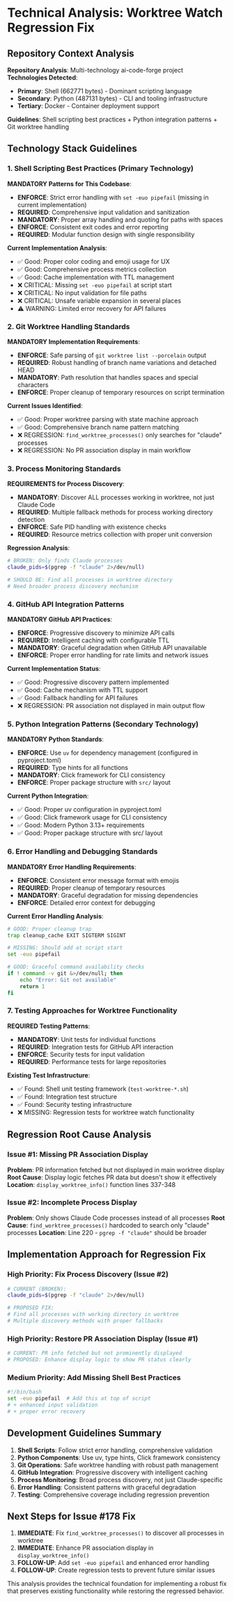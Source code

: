 # Technical Analysis: Worktree Watch Regression Fix

## Repository Context Analysis

**Repository Analysis**: Multi-technology ai-code-forge project  
**Technologies Detected**:
- **Primary**: Shell (662771 bytes) - Dominant scripting language
- **Secondary**: Python (487131 bytes) - CLI and tooling infrastructure  
- **Tertiary**: Docker - Container deployment support

**Guidelines**: Shell scripting best practices + Python integration patterns + Git worktree handling

## Technology Stack Guidelines

### 1. Shell Scripting Best Practices (Primary Technology)

**MANDATORY Patterns for This Codebase**:
- **ENFORCE**: Strict error handling with `set -euo pipefail` (missing in current implementation)
- **REQUIRED**: Comprehensive input validation and sanitization
- **MANDATORY**: Proper array handling and quoting for paths with spaces
- **ENFORCE**: Consistent exit codes and error reporting
- **REQUIRED**: Modular function design with single responsibility

**Current Implementation Analysis**:
- ✅ Good: Proper color coding and emoji usage for UX
- ✅ Good: Comprehensive process metrics collection  
- ✅ Good: Cache implementation with TTL management
- ❌ CRITICAL: Missing `set -euo pipefail` at script start
- ❌ CRITICAL: No input validation for file paths
- ❌ CRITICAL: Unsafe variable expansion in several places
- ⚠️ WARNING: Limited error recovery for API failures

### 2. Git Worktree Handling Standards

**MANDATORY Implementation Requirements**:
- **ENFORCE**: Safe parsing of `git worktree list --porcelain` output
- **REQUIRED**: Robust handling of branch name variations and detached HEAD
- **MANDATORY**: Path resolution that handles spaces and special characters
- **ENFORCE**: Proper cleanup of temporary resources on script termination

**Current Issues Identified**:
- ✅ Good: Proper worktree parsing with state machine approach
- ✅ Good: Comprehensive branch name pattern matching
- ❌ REGRESSION: `find_worktree_processes()` only searches for "claude" processes
- ❌ REGRESSION: No PR association display in main workflow

### 3. Process Monitoring Standards

**REQUIREMENTS for Process Discovery**:
- **MANDATORY**: Discover ALL processes working in worktree, not just Claude Code
- **REQUIRED**: Multiple fallback methods for process working directory detection
- **ENFORCE**: Safe PID handling with existence checks
- **REQUIRED**: Resource metrics collection with proper unit conversion

**Regression Analysis**:
```bash
# BROKEN: Only finds Claude processes
claude_pids=$(pgrep -f "claude" 2>/dev/null)

# SHOULD BE: Find all processes in worktree directory
# Need broader process discovery mechanism
```

### 4. GitHub API Integration Patterns

**MANDATORY GitHub API Practices**:
- **ENFORCE**: Progressive discovery to minimize API calls
- **REQUIRED**: Intelligent caching with configurable TTL
- **MANDATORY**: Graceful degradation when GitHub API unavailable
- **ENFORCE**: Proper error handling for rate limits and network issues

**Current Implementation Status**:
- ✅ Good: Progressive discovery pattern implemented
- ✅ Good: Cache mechanism with TTL support
- ✅ Good: Fallback handling for API failures
- ❌ REGRESSION: PR association not displayed in main output flow

### 5. Python Integration Patterns (Secondary Technology)

**MANDATORY Python Standards**:
- **ENFORCE**: Use `uv` for dependency management (configured in pyproject.toml)
- **REQUIRED**: Type hints for all functions
- **MANDATORY**: Click framework for CLI consistency
- **ENFORCE**: Proper package structure with `src/` layout

**Current Python Integration**:
- ✅ Good: Proper uv configuration in pyproject.toml
- ✅ Good: Click framework usage for CLI consistency
- ✅ Good: Modern Python 3.13+ requirements
- ✅ Good: Proper package structure with src/ layout

### 6. Error Handling and Debugging Standards

**MANDATORY Error Handling Requirements**:
- **ENFORCE**: Consistent error message format with emojis
- **REQUIRED**: Proper cleanup of temporary resources
- **MANDATORY**: Graceful degradation for missing dependencies
- **ENFORCE**: Detailed error context for debugging

**Current Error Handling Analysis**:
```bash
# GOOD: Proper cleanup trap
trap cleanup_cache EXIT SIGTERM SIGINT

# MISSING: Should add at script start
set -euo pipefail

# GOOD: Graceful command availability checks
if ! command -v git &>/dev/null; then
    echo "Error: Git not available"
    return 1
fi
```

### 7. Testing Approaches for Worktree Functionality

**REQUIRED Testing Patterns**:
- **MANDATORY**: Unit tests for individual functions
- **REQUIRED**: Integration tests for GitHub API interaction
- **ENFORCE**: Security tests for input validation
- **REQUIRED**: Performance tests for large repositories

**Existing Test Infrastructure**:
- ✅ Found: Shell unit testing framework (`test-worktree-*.sh`)
- ✅ Found: Integration test structure 
- ✅ Found: Security testing infrastructure
- ❌ MISSING: Regression tests for worktree watch functionality

## Regression Root Cause Analysis

### Issue #1: Missing PR Association Display

**Problem**: PR information fetched but not displayed in main worktree display
**Root Cause**: Display logic fetches PR data but doesn't show it effectively
**Location**: `display_worktree_info()` function lines 337-348

### Issue #2: Incomplete Process Display  

**Problem**: Only shows Claude Code processes instead of all processes
**Root Cause**: `find_worktree_processes()` hardcoded to search only "claude" processes
**Location**: Line 220 - `pgrep -f "claude"` should be broader

## Implementation Approach for Regression Fix

### High Priority: Fix Process Discovery (Issue #2)
```bash
# CURRENT (BROKEN):
claude_pids=$(pgrep -f "claude" 2>/dev/null)

# PROPOSED FIX:
# Find all processes with working directory in worktree
# Multiple discovery methods with proper fallbacks
```

### High Priority: Restore PR Association Display (Issue #1)
```bash
# CURRENT: PR info fetched but not prominently displayed
# PROPOSED: Enhance display logic to show PR status clearly
```

### Medium Priority: Add Missing Shell Best Practices
```bash
#!/bin/bash
set -euo pipefail  # Add this at top of script
# + enhanced input validation
# + proper error recovery
```

## Development Guidelines Summary

1. **Shell Scripts**: Follow strict error handling, comprehensive validation
2. **Python Components**: Use uv, type hints, Click framework consistency
3. **Git Operations**: Safe worktree handling with robust path management
4. **GitHub Integration**: Progressive discovery with intelligent caching
5. **Process Monitoring**: Broad process discovery, not just Claude-specific
6. **Error Handling**: Consistent patterns with graceful degradation
7. **Testing**: Comprehensive coverage including regression prevention

## Next Steps for Issue #178 Fix

1. **IMMEDIATE**: Fix `find_worktree_processes()` to discover all processes in worktree
2. **IMMEDIATE**: Enhance PR association display in `display_worktree_info()`
3. **FOLLOW-UP**: Add `set -euo pipefail` and enhanced error handling
4. **FOLLOW-UP**: Create regression tests to prevent future similar issues

This analysis provides the technical foundation for implementing a robust fix that preserves existing functionality while restoring the regressed behavior.